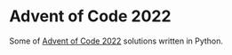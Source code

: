 # Advent of Code 2022

Some of [Advent of Code 2022](https://adventofcode.com/2022) solutions written in Python.
